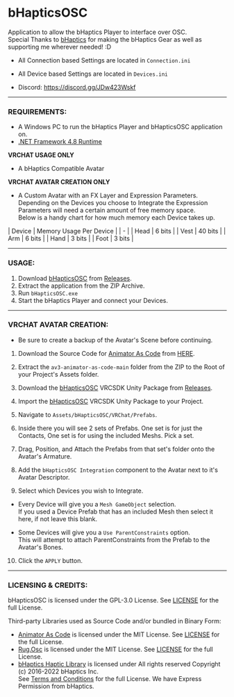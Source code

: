 # bHapticsOSC
Application to allow the bHaptics Player to interface over OSC.  
Special Thanks to [bHaptics](https://www.bhaptics.com) for making the bHaptics Gear as well as supporting me wherever needed! :D

- All Connection based Settings are located in ``Connection.ini``

- All Device based Settings are located in ``Devices.ini``

- Discord: https://discord.gg/JDw423Wskf

---

### REQUIREMENTS:

- A Windows PC to run the bHaptics Player and bHapticsOSC application on.
- [.NET Framework 4.8 Runtime](https://dotnet.microsoft.com/download/dotnet-framework/net48)  
  
**VRCHAT USAGE ONLY**    
- A bHaptics Compatible Avatar  
  
**VRCHAT AVATAR CREATION ONLY**
- A Custom Avatar with an FX Layer and Expression Parameters.  
Depending on the Devices you choose to Integrate the Expression Parameters will need a certain amount of free memory space.  
Below is a handy chart for how much memory each Device takes up.

| Device | Memory Usage Per Device |
| - |
| Head | 6 bits |
| Vest | 40 bits |
| Arm | 6 bits |
| Hand | 3 bits |
| Foot | 3 bits |

---

### USAGE:

1) Download [bHapticsOSC](https://github.com/HerpDerpinstine/bHapticsOSC/releases) from [Releases](https://github.com/HerpDerpinstine/bHapticsOSC/releases).
2) Extract the application from the ZIP Archive.
3) Run ``bHapticsOSC.exe``
4) Start the bHaptics Player and connect your Devices.

---

### VRCHAT AVATAR CREATION:

- Be sure to create a backup of the Avatar's Scene before continuing.

1) Download the Source Code for [Animator As Code](https://github.com/hai-vr/av3-animator-as-code) from [HERE](https://github.com/hai-vr/av3-animator-as-code/archive/refs/heads/main.zip).
2) Extract the ``av3-animator-as-code-main`` folder from the ZIP to the Root of your Project's Assets folder.
3) Download the [bHapticsOSC](https://github.com/HerpDerpinstine/bHapticsOSC/releases) VRCSDK Unity Package from [Releases](https://github.com/HerpDerpinstine/bHapticsOSC/releases).
4) Import the [bHapticsOSC](https://github.com/HerpDerpinstine/bHapticsOSC/releases) VRCSDK Unity Package to your Project.
5) Navigate to ``Assets/bHapticsOSC/VRChat/Prefabs``.
6) Inside there you will see 2 sets of Prefabs. One set is for just the Contacts, One set is for using the included Meshs. Pick a set.
7) Drag, Position, and Attach the Prefabs from that set's folder onto the Avatar's Armature.
8) Add the ``bHapticsOSC Integration`` component to the Avatar next to it's Avatar Descriptor.

9) Select which Devices you wish to Integrate.  

- Every Device will give you a ``Mesh GameObject`` selection.  
If you used a Device Prefab that has an included Mesh then select it here, if not leave this blank.  

- Some Devices will give you a ``Use ParentConstraints`` option.  
This will attempt to attach ParentConstraints from the Prefab to the Avatar's Bones.  

10) Click the ``APPLY`` button.

---

### LICENSING & CREDITS:

bHapticsOSC is licensed under the GPL-3.0 License. See [LICENSE](https://github.com/HerpDerpinstine/bHapticsOSC/blob/master/LICENSE.md) for the full License.

Third-party Libraries used as Source Code and/or bundled in Binary Form:
- [Animator As Code](https://github.com/hai-vr/av3-animator-as-code) is licensed under the MIT License. See [LICENSE](https://github.com/hai-vr/av3-animator-as-code/blob/main/LICENSE) for the full License.
- [Rug.Osc](https://bitbucket.org/rugcode/rug.osc) is licensed under the MIT License. See [LICENSE](https://bitbucket.org/rugcode/rug.osc/wiki/License) for the full License.
- [bHaptics Haptic Library](https://github.com/bhaptics/haptic-library) is licensed under All rights reserved Copyright (c) 2016-2022 bHaptics Inc.  
See [Terms and Conditions](https://www.bhaptics.com/legals/terms-and-conditions) for the full License. We have Express Permission from bHaptics.
